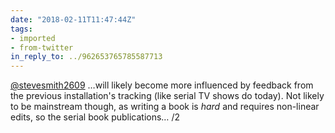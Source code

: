 ```yaml
---
date: "2018-02-11T11:47:44Z"
tags:
- imported
- from-twitter
in_reply_to: ../962653765785587713
---
```

[@stevesmith2609](https://twitter.com/stevesmith2609) …will likely become more influenced by feedback from the previous installation's tracking \(like serial TV shows do today\). Not likely to be mainstream though, as writing a book is *hard* and requires non-linear edits, so the serial book publications… /2
